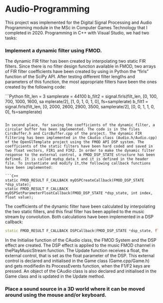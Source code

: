# Audio-Programming
This project was implemented for the Digital Signal Processing and Audio Programming module in the MSc in Computer Games Technology that I completed in 2020. Programming in C++ with Visual Studio, we had two tasks:

### Implement a dynamic filter using FMOD.

The dynamic FIR filter has been created by interpolating two static FIR filters. Since there is no filter design function available in FMOD, two arrays of FIR filter coefficients have been created by using in Python the “firls” function of the SciPy API. After testing different filter lengths and parameters of this function, the most appropriate filters have been the ones created by the following code:

´´´Python
filt_len = 3
samplerate = 44100
b_filt2 = signal.firls(filt_len, [0, 100, 700, 1000, 1600, sa
mplerate/2], [1, 0, 1, 0, 1, 0], fs=samplerate)
b_filt1 = signal.firls(filt_len, [0, 2000, 2600, 2900, 3500,
samplerate/2], [0, 0, 1, 1, 0, 0], fs=samplerate)
```

In second place, for saving the coefficients of the dynamic filter, a circular buffer has been implemented. The code is in the files CircBuffer.h and CircBuffer.cpp of the project. The dynamic FIR filtering has been implemented in the CAudio class (Audio.h/Audio.cpp) of the OpenGlTemplate project using the FMOD API DSP system. The coefficients of the static filters have been hard coded and saved in two float vectors, FIR1 and FIR2. In order to make the dynamic filter response to the external control, a FMOD_DSP_STATE structure has been defined. It is called mydsp_data_t and it is defined in the header file. To instantiate and modify it,the following callback functions have been implemented:

```C++
static FMOD_RESULT F_CALLBACK myDSPCreateCallback(FMOD_DSP_STATE *dsp_state);
static FMOD_RESULT F_CALLBACK myDSPSetParameterFloatCallback(FMOD_DSP_STATE *dsp_state, int index, float value);
```

The coefficients of the dynamic filter have been calculated by interpolating the two static filters, and this final filter has been applied to the music stream by convolution. Both calculations have been implemented in a DSP callback:

```C++
static FMOD_RESULT F_CALLBACK DSPCallback(FMOD_DSP_STATE *dsp_state, float *inbuffer, float *outbuffer, unsigned int length, int inchannels, int *outchannels);
```

In the Initialise function of the CAudio class, the FMOD System and the DSP effect are created. The DSP effect is applied to the music FMOD channel in thePlayMusicStream function. The Update function receives a float, the external control, that is set as the float parameter of the DSP. This external control is declared and initialised in the Game class (Game.cpp/Game.h) and gets modifiedin its ProcessEvents function, when the F1/F2 keys are pressed. An object of the CAudio class is also declared and initialised in the Game class and is updated in the Update method.

### Place a sound source in a 3D world where it can be moved around using the mouse and/or keyboard.
